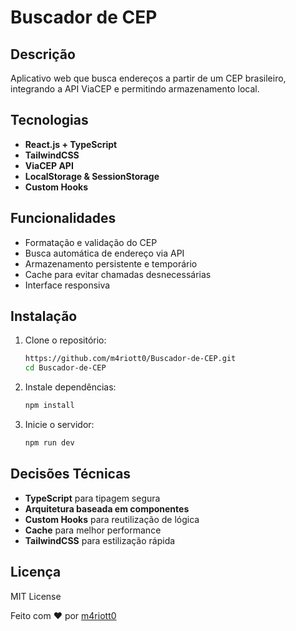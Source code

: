 # Buscador de CEP

## Descrição
Aplicativo web que busca endereços a partir de um CEP brasileiro, integrando a API ViaCEP e permitindo armazenamento local.

## Tecnologias
- **React.js + TypeScript**
- **TailwindCSS**
- **ViaCEP API**
- **LocalStorage & SessionStorage**
- **Custom Hooks**

## Funcionalidades
- Formatação e validação do CEP
- Busca automática de endereço via API
- Armazenamento persistente e temporário
- Cache para evitar chamadas desnecessárias
- Interface responsiva

## Instalação
1. Clone o repositório:
   ```sh
   https://github.com/m4riott0/Buscador-de-CEP.git
   cd Buscador-de-CEP
   ```
2. Instale dependências:
   ```sh
   npm install
   ```
3. Inicie o servidor:
   ```sh
   npm run dev
   ```

## Decisões Técnicas
- **TypeScript** para tipagem segura
- **Arquitetura baseada em componentes**
- **Custom Hooks** para reutilização de lógica
- **Cache** para melhor performance
- **TailwindCSS** para estilização rápida

## Licença
MIT License

Feito com ❤ por [m4riott0](https://github.com/m4riott0)

